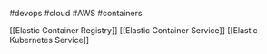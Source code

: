 #devops #cloud #AWS #containers 

[[Elastic Container Registry]]
[[Elastic Container Service]]
[[Elastic Kubernetes Service]]
